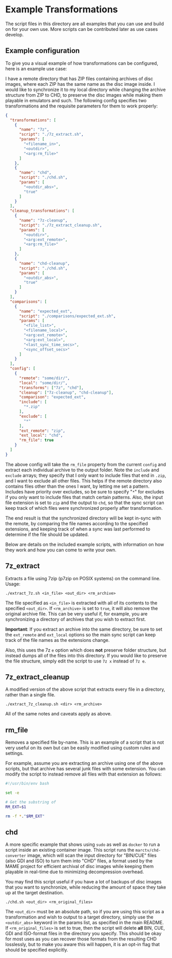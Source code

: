 # Example Transformations
The script files in this directory are all examples that you can use and build on for your own use.
More scripts can be contributed later as use cases develop.

## Example configuration
To give you a visual example of how transformations can be configured, here is an example use case:

I have a remote directory that has ZIP files containing archives of disc images, where each ZIP has the same name as the disc image inside.
I would like to synchronize it to my local directory while changing the archive structure from ZIP to CHD, to preserve the disc images while making them playable in emulators and such.
The following config specifies two transformations and the requisite parameters for them to work properly:

```json
{
  "transformations": [
    {
      "name": "7z",
      "script": "./7z_extract.sh",
      "params": [
        "<filename_in>",
        "<outdir>",
        "<arg:rm_file>"
      ]
    },
    {
      "name": "chd",
      "script": "./chd.sh",
      "params": [
        "<outdir_abs>",
        "true"
      ]
    }
  ],
  "cleanup_transformations": [
    {
      "name": "7z-cleanup",
      "script": "./7z_extract_cleanup.sh",
      "params": [
        "<outdir>",
        "<arg:ext_remote>",
        "<arg:rm_file>"
      ]
    },
    {
      "name": "chd-cleanup",
      "script": "./chd.sh",
      "params": [
        "<outdir_abs>",
        "true"
      ]
    }
  ],
  "comparisons": [
    {
      "name": "expected_ext",
      "script": "./comparisons/expected_ext.sh",
      "params": [
        "<file_list>",
        "<filename_local>",
        "<arg:ext_remote>",
        "<arg:ext_local>",
        "<last_sync_time_secs>",
        "<sync_offset_secs>"
      ]
    }
  ],
  "config": [
    {
      "remote": "some/dir/",
      "local": "some/dir/",
      "transforms": ["7z", "chd"],
      "cleanup": ["7z-cleanup", "chd-cleanup"],
      "comparison": "expected_ext",
      "include": [
        "*.zip"
      ],
      "exclude": [
        "*"
      ],
      "ext_remote": "zip",
      "ext_local": "chd",
      "rm_file": true
    }
  ]
}
```

The above config will take the `rm_file` property from the current `config` and extract each individual archive to the output folder.
Note the `include` and `exclude` arrays; they specify that I only want to include files that end in `.zip`, and I want to exclude all other files.
This helps if the remote directory also contains files other than the ones I want, by letting me set a pattern.
Includes have priority over excludes, so be sure to specify "`*`" for excludes if you only want to include files that match certain patterns.
Also, the input file extension is set to `zip` and the output to `chd`, so that the sync script can keep track of which files were synchronized properly after transformation.

The end result is that the synchronized directory will be kept in-sync with the remote, by comparing the file names according to the specified extensions, and keeping track of when a sync was last performed to determine if the file should be updated.

Below are details on the included example scripts, with information on how they work and how you can come to write your own.

## 7z_extract
Extracts a file using 7zip (p7zip on POSIX systems) on the command line.
Usage:
```
./extract_7z.sh <in_file> <out_dir> <rm_archive>
```
The file specified as `<in_file>` is extracted with all of its contents to the specified `<out_dir>`.
If `<rm_archive>` is set to `true`, it will also remove the original archive file.
This can be very useful if, for example, you are synchronizing a directory of archives that you wish to extract first.

**Important**: If you extract an archive into the same directory, be sure to set the `ext_remote` and `ext_local` options so the main 
sync script can keep track of the file names as the extensions change.

Also, this uses the 7z `e` option which does **not** preserve folder structure, but instead dumps all of the files into this directory.
If you would like to preserve the file structure, simply edit the script to use `7z x` instead of `7z e`.

## 7z_extract_cleanup
A modified version of the above script that extracts every file in a directory, rather than a single file.
```
./extract_7z_cleanup.sh <dir> <rm_archive>
```
All of the same notes and caveats apply as above.

## rm_file
Removes a specified file by-name.
This is an example of a script that is not very useful on its own but can be easily modified using custom rules and settings.

For example, assume you are extracting an archive using one of the above scripts, but that archive has several junk files with some extension. You can modify the script to instead remove all files with that extension as follows:
```bash
#!/usr/bin/env bash

set -e

# Get the substring of 
RM_EXT=$1

rm -f *."$RM_EXT"
```

## chd
A more specific example that shows using `sudo` as well as `docker` to run a script inside an existing container image.
This script runs the `marctv/chd-converter` image, which will scan the input directory for "BIN/CUE" files (also GDI and ISO) to turn them into "CHD" files, a format used by the MAME project for efficient archival of disc images while keeping them playable in real-time due to minimizing decompression overhead.

You may find this script useful if you have a lot of backups of disc images that you want to synchronize, while reducing the amount of space they take up at the target destination.

```
./chd.sh <out_dir> <rm_original_files>
```

The `<out_dir>` must be an absolute path, so if you are using this script as a transformation and wish to output to a target directory, simply use the `<outdir_abs>` keyword in the params list, as specified in the main README.
If `<rm_original_files>` is set to true, then the script will delete **all** BIN, CUE, GDI and ISO-format files in the directory you specify.
This should be okay for most uses as you can recover those formats from the resulting CHD losslessly, but to make you aware this will happen, it is an opt-in flag that should be specified explicitly.
